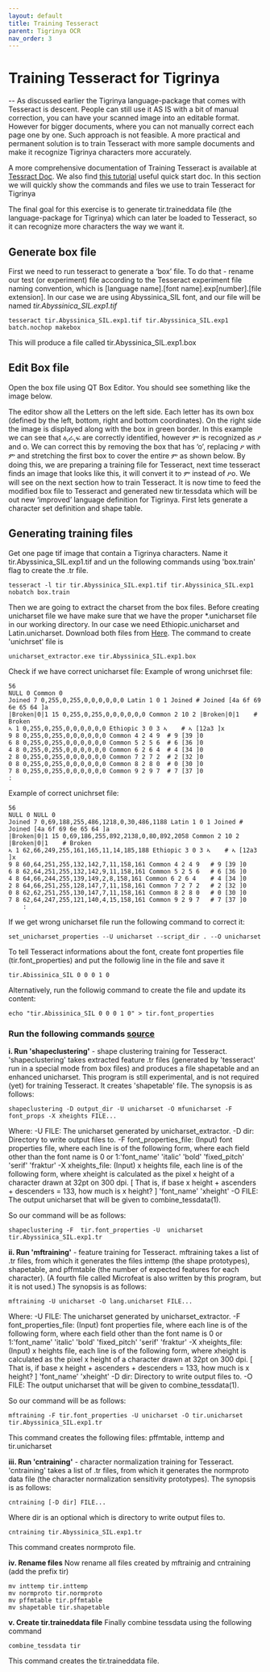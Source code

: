 ```yaml
---
layout: default
title: Training Tesseract
parent: Tigrinya OCR
nav_order: 3
---
```

# Training Tesseract for Tigrinya
--
As discussed earlier the Tigrinya language-package that comes with Tesseract is descent. People can still use it AS IS with a bit of manual correction, you can have your scanned image into an editable format.
 However for bigger documents, where you can not manually correct each page one by one. Such approach is not feasible. A more practical and permanent solution is to train Tesseract with more sample documents and
 make it recognize Tigrinya characters more accurately.

  A more comprehensive documentation of Training Tesseract is available at [Tessract Doc](https://tesseract-ocr.github.io/tessdoc/).
  We also find [this tutorial](https://pretius.com/how-to-prepare-training-files-for-tesseract-ocr-and-improve-characters-recognition/) useful quick start doc.
   In this section we will quickly show the commands and files we use to train Tesseract for Tigrinya

The final goal for this exercise is to generate tir.traineddata file (the language-package for Tigrinya) which can later be loaded to Tesseract, so it can recognize more characters the way we want it.

## Generate box file

First we need to run tesseract to generate a ‘box’ file. To do that - rename our test (or experiment) file according to the Tesseract experiment file naming convention, which is [language name].[font name].exp[number].[file extension].
In our case we are using Abyssinica_SIL font, and our file will be named *tir.Abyssinica_SIL.exp1.tif*

```
tesseract tir.Abyssinica_SIL.exp1.tif tir.Abyssinica_SIL.exp1  batch.nochop makebox
```
This will produce a file called tir.Abyssinica_SIL.exp1.box

## Edit Box file

Open the box file using QT Box Editor. You should see something like the image below.

The editor show all the Letters on the left side. Each letter has its own box (defined by the left, bottom, right and bottom coordinates).
On the right side the image is displayed along with the box in green border. In this example we can see that ዕ,ራ,ፍ are correctly identified, however ም is recognized as ዖ and o.
We can correct this by removing the box that has ‘o’, replacing ዖ with ም and stretching the first box to cover the entire ም as shown below.
By doing this, we are preparing a training file for Tesseract, next time tesseract finds an image that looks like this, it will convert it to ም instead of ዖo. We will see on the next section how to train Tesseract.
It is now time to feed the modified box file to Tesseract and generated new tir.tessdata which will be out new ‘improved’ language definition for Tigrinya.
First lets generate a character set definition and shape table.

## Generating training files

Get one page tif image that contain a Tigrinya characters. Name it tir.Abyssinica_SIL.exp1.tif and un the following commands using 'box.train' flag to create the .tr file.

```
tesseract -l tir tir.Abyssinica_SIL.exp1.tif tir.Abyssinica_SIL.exp1 nobatch box.train
```

Then we are going to extract the charset from the box files. Before creating unicharset file we have make sure that we have the proper *.unicharset file in our working directory. In our case we need Ethiopic.unicharset and Latin.unicharset. Download both files from [Here](https://github.com/tesseract-ocr/langdata).
The command to create 'unichrset' file is

```
unicharset_extractor.exe tir.Abyssinica_SIL.exp1.box
```

Check if we have correct unicharset file:
Example of wrong unichrset file:

	56
	NULL 0 Common 0
	Joined 7 0,255,0,255,0,0,0,0,0,0 Latin 1 0 1 Joined	# Joined [4a 6f 69 6e 65 64 ]a
	|Broken|0|1 15 0,255,0,255,0,0,0,0,0,0 Common 2 10 2 |Broken|0|1	# Broken
	ኣ 1 0,255,0,255,0,0,0,0,0,0 Ethiopic 3 0 3 ኣ	# ኣ [12a3 ]x
	9 8 0,255,0,255,0,0,0,0,0,0 Common 4 2 4 9	# 9 [39 ]0
	6 8 0,255,0,255,0,0,0,0,0,0 Common 5 2 5 6	# 6 [36 ]0
	4 8 0,255,0,255,0,0,0,0,0,0 Common 6 2 6 4	# 4 [34 ]0
	2 8 0,255,0,255,0,0,0,0,0,0 Common 7 2 7 2	# 2 [32 ]0
	0 8 0,255,0,255,0,0,0,0,0,0 Common 8 2 8 0	# 0 [30 ]0
	7 8 0,255,0,255,0,0,0,0,0,0 Common 9 2 9 7	# 7 [37 ]0
	:

Example of correct unichrset file:

	56
	NULL 0 NULL 0
	Joined 7 0,69,188,255,486,1218,0,30,486,1188 Latin 1 0 1 Joined	# Joined [4a 6f 69 6e 65 64 ]a
	|Broken|0|1 15 0,69,186,255,892,2138,0,80,892,2058 Common 2 10 2 |Broken|0|1	# Broken
	ኣ 1 62,66,249,255,161,165,11,14,185,188 Ethiopic 3 0 3 ኣ	# ኣ [12a3 ]x
	9 8 60,64,251,255,132,142,7,11,158,161 Common 4 2 4 9	# 9 [39 ]0
	6 8 62,64,251,255,132,142,9,11,158,161 Common 5 2 5 6	# 6 [36 ]0
	4 8 64,66,244,255,139,149,2,8,158,161 Common 6 2 6 4	# 4 [34 ]0
	2 8 64,66,251,255,128,147,7,11,158,161 Common 7 2 7 2	# 2 [32 ]0
	0 8 62,62,251,255,130,147,7,11,158,161 Common 8 2 8 0	# 0 [30 ]0
	7 8 62,64,247,255,121,140,4,15,158,161 Common 9 2 9 7	# 7 [37 ]0
        :

If we get wrong unicharset file run the following command to correct it:

```
set_unicharset_properties --U unicharset --script_dir . --O unicharset
```


To tell Tesseract informations about the font, create font properties file (tir.font_properties) and put the followig line in the file and save it

```
tir.Abissinica_SIL 0 0 0 1 0
```

Alternatively, run the followig command to create the file and update its content:

```
echo "tir.Abissinica_SIL 0 0 0 1 0" > tir.font_properties
```

### Run the following commands [source](http://manpages.ubuntu.com/manpages/cosmic/man1/tesseract.1.html)

**i. Run 'shapeclustering'** - shape clustering training for Tesseract. 'shapeclustering' takes extracted feature .tr files (generated by 'tesseract' run in a special mode from box files) and produces a file shapetable and an enhanced unicharset. This program is still experimental, and is not required (yet) for training Tesseract. It creates 'shapetable' file.
The synopsis is as follows:

```
shapeclustering -D output_dir -U unicharset -O mfunicharset -F font_props -X xheights FILE...
```

Where:
-U FILE: The unicharset generated by unicharset_extractor.
-D dir: Directory to write output files to.
-F font_properties_file: (Input) font properties file, where each line is of the following form, where each field other than the font name is 0 or 1:'font_name' 'italic' 'bold' 'fixed_pitch' 'serif' 'fraktur'
-X xheights_file: (Input) x heights file, each line is of the following form, where xheight is calculated as the pixel x height of a character drawn at 32pt on 300 dpi. [ That is, if base x height + ascenders + descenders = 133, how much is x height? ] 'font_name' 'xheight'
-O FILE: The output unicharset that will be given to combine_tessdata(1).

So our command will be as follows:

```
shapeclustering -F  tir.font_properties -U  unicharset tir.Abyssinica_SIL.exp1.tr
```

**ii. Run 'mftraining'** - feature training for Tesseract. mftraining takes a list of .tr files, from which it generates the files inttemp (the shape prototypes), shapetable, and pffmtable (the number of expected features for each character). (A fourth file called Microfeat is also written by this program, but it is not used.)
The synopsis is as follows:

```
mftraining -U unicharset -O lang.unicharset FILE...
```

Where:
-U FILE: The unicharset generated by unicharset_extractor.
-F font_properties_file: (Input) font properties file, where each line is of the following form, where each field other than the font name is 0 or 1:'font_name' 'italic' 'bold' 'fixed_pitch' 'serif' 'fraktur'
-X xheights_file: (Input) x heights file, each line is of the following form, where xheight is calculated as the pixel x height of a character drawn at 32pt on 300 dpi. [ That is, if base x height + ascenders + descenders = 133, how much is x height? ] 'font_name' 'xheight'
-D dir: Directory to write output files to.
-O FILE: The output unicharset that will be given to combine_tessdata(1).

So our command will be as follows:

```
mftraining -F tir.font_properties -U unicharset -O tir.unicharset tir.Abyssinica_SIL.exp1.tr
```

This command creates the following files: pffmtable, inttemp and tir.unicharset

**iii. Run 'cntraining'** - character normalization training for Tesseract. 'cntraining' takes a list of .tr files, from which it generates the normproto data file (the character normalization sensitivity prototypes).
The synopsis is as follows:

```
cntraining [-D dir] FILE...
```

Where dir is an optional which is directory to write output files to.

```
cntraining tir.Abyssinica_SIL.exp1.tr
```

This command creates normproto file.

**iv. Rename files**
Now rename all files created by mftrainig and cntraining (add the prefix tir)

	mv inttemp tir.inttemp
	mv normproto tir.normproto
	mv pffmtable tir.pffmtable
	mv shapetable tir.shapetable

**v. Create tir.traineddata file**
Finally combine tessdata using the following command

```
combine_tessdata tir
```

This command creates the tir.traineddata file.
